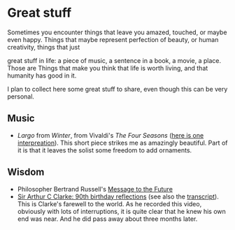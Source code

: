 # Great stuff

Sometimes you encounter things that leave you amazed, touched, or maybe even happy. Things that maybe represent perfection of beauty, or human creativity, things that just 

great stuff in life: a piece of music, a sentence in a book, a movie, a place. Those are Things that make you think that life is worth living, and that humanity has good in it.

I plan to collect here some great stuff to share, even though this can be very personal.

## Music

- *Largo* from *Winter*, from Vivaldi's *The Four Seasons* ([here is one interpreation](http://www.youtube.com/watch?v=FyLyyP5uZpo)). This short piece strikes me as amazingly beautiful. Part of it is that it leaves the solist some freedom to add ornaments.

## Wisdom

- Philosopher Bertrand Russell's [Message to the Future](http://www.youtube.com/watch?v=O8h-xEuLfm8)
- [Sir Arthur C Clarke: 90th birthday reflections](http://www.youtube.com/watch?v=3qLdeEjdbWE) (see also the [transcript](http://www.tveap.org/index.php?q=0712art_transcript_02.php)). This is Clarke's farewell to the world. As he recorded this video, obviously with lots of interruptions, it is quite clear that he knew his own end was near. And he did pass away about three months later.